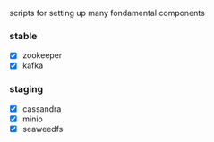 scripts for setting up many fondamental components

### stable 

- [x] zookeeper
- [x] kafka

### staging

- [x] cassandra
- [x] minio
- [x] seaweedfs
